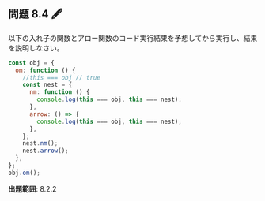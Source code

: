 ## 問題 8.4 🖋️

以下の入れ子の関数とアロー関数のコード実行結果を予想してから実行し、結果を説明しなさい。

```js
const obj = {
  om: function () {
    //this === obj // true
    const nest = {
      nm: function () {
        console.log(this === obj, this === nest);
      },
      arrow: () => {
        console.log(this === obj, this === nest);
      },
    };
    nest.nm();
    nest.arrow();
  },
};
obj.om();
```

**出題範囲**: 8.2.2